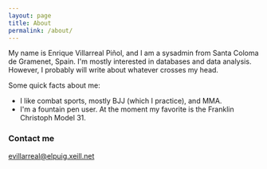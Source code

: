 ```yaml
---
layout: page
title: About
permalink: /about/
---
```


My name is Enrique Villarreal Piñol, and I am a sysadmin from Santa Coloma de Gramenet, Spain. I'm mostly interested in databases and data analysis. However, I probably will write about whatever crosses my head.

Some quick facts about me:

  * I like combat sports, mostly BJJ (which I practice), and MMA.
  * I'm a fountain pen user. At the moment my favorite is the Franklin Christoph Model 31.

### Contact me

[evillarreal@elpuig.xeill.net](mailto:evillarreal@elpuig.xeill.net)

